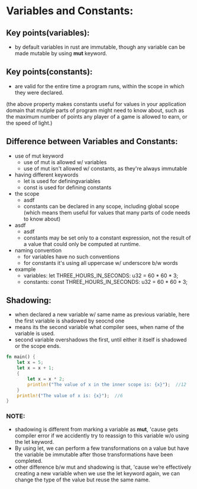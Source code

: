 # Variables and Constants:

## Key points(variables):
- by default variables in rust are immutable, though any variable can be made mutable by using **mut** keyword.

## Key points(constants):
- are valid for the entire time a program runs, within the scope in which they were declared.

(the above property makes constants useful for values in your application domain that mutiple parts of program might need to know about,
such as the maximum number of points any player of a game is allowed to earn, or the speed of light.)

## Difference between Variables and Constants:
- use of mut keyword
  - use of mut is allowed w/ variables
  - use of mut isn't allowed w/ constants, as they're always immutable
- having different keywords
  - let is used for definingvariables
  - const is used for defining constants
- the scope
  - asdf
  - constants can be declared in any scope, including global scope 
  (which means them useful for values that many parts of code needs to know about)
- asdf
  - asdf
  - constants may be set only to a constant expression, not the result of a value that could only be computed at runtime.
- naming convention
  - for variables have no such conventions
  - for constants it's using all uppercase w/ underscore b/w words
- example
  - variables: let THREE_HOURS_IN_SECONDS: u32 = 60 * 60 * 3;
  - constants: const THREE_HOURS_IN_SECONDS: u32 = 60 * 60 * 3;


## Shadowing:
- when declared a new variable w/ same name as previous variable, here the first variable is shadowed by seocnd one
- means its the second variable what compiler sees, when name of the variable is used.
- second variable overshadows the first, until either it itself is shadowed or the scope ends.

```rust
fn main() {
    let x = 5;
    let x = x + 1;
    {
        let x = x * 2;
        println!("The value of x in the inner scope is: {x}");  //12
    }
    println!("The value of x is: {x}");  //6
}
```
### NOTE:
- shadowing is different from marking a variable as **mut**, 'cause gets compiler error if we accidently 
try to reassign to this variable w/o using the let keyword.
- By using let, we can perform a few transformations on a value but have the variable be immutable 
after those transformations have been completed.
- other difference b/w mut and shadowing is that, 'cause we’re effectively creating a new variable when we use the let keyword again, 
we can change the type of the value but reuse the same name.
